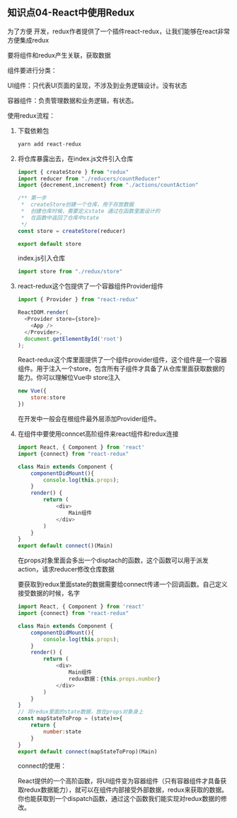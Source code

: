 ##  知识点04-React中使用Redux

为了方便 开发，redux作者提供了一个插件react-redux，让我们能够在react非常方便集成redux

要将组件和redux产生关联，获取数据

组件要进行分类：

UI组件：只代表UI页面的呈现，不涉及到业务逻辑设计。没有状态

容器组件：负责管理数据和业务逻辑，有状态。

使用redux流程：

1. 下载依赖包

    ```js
    yarn add react-redux
    ```

2. 将仓库暴露出去，在index.js文件引入仓库

    ```js
    import { createStore } from "redux"
    import reducer from "./reducers/countReducer"
    import {decrement,increment} from "./actions/countAction"
    
    /** 第一步
     *  createStore创建一个仓库，用于存放数据
     *  创建仓库时候，需要定义state 通过在函数里面设计的
     *  在函数中返回了仓库中state
     */
    const store = createStore(reducer)
    
    export default store
    ```

    index.js引入仓库

    ```js
    import store from "./redux/store"
    ```

3. react-redux这个包提供了一个容器组件Provider组件

    ```js
    import { Provider } from "react-redux"
    
    ReactDOM.render(
      <Provider store={store}>
        <App />
      </Provider>,
      document.getElementById('root')
    );
    ```

    React-redux这个库里面提供了一个组件provider组件，这个组件是一个容器组件。用于注入一个store，包含所有子组件才具备了从仓库里面获取数据的能力。你可以理解位Vue中 store注入

    ```js
    new Vue({
        store:store
    })
    ```

    在开发中一般会在根组件最外层添加Provider组件。

4. 在组件中要使用conncet高阶组件来react组件和redux连接

    ```js
    import React, { Component } from 'react'
    import {connect} from "react-redux"
    
    class Main extends Component {
        componentDidMount(){
            console.log(this.props);
        }
        render() {
            return (
                <div>
                    Main组件
                </div>
            )
        }
    }
    export default connect()(Main)
    
    ```

    在props对象里面会多出一个disptach的函数，这个函数可以用于派发action，请求reducer修改仓库数据

    要获取到redux里面state的数据需要给connect传递一个回调函数。自己定义接受数据的时候，名字

    ```js
    import React, { Component } from 'react'
    import {connect} from "react-redux"
    
    class Main extends Component {
        componentDidMount(){
            console.log(this.props);
        }
        render() {
            return (
                <div>
                    Main组件
                    redux数据：{this.props.number}
                </div>
            )
        }
    }
    // 将redux里面的state数据，放在props对象身上
    const mapStateToProp = (state)=>{
        return {
            number:state
        }
    }
    export default connect(mapStateToProp)(Main)
    
    ```

    connect的使用：

    React提供的一个高阶函数，将UI组件变为容器组件（只有容器组件才具备获取redux数据能力），就可以在组件内部接受外部数据，redux来获取的数据。你也能获取到一个dispatch函数，通过这个函数我们能实现对redux数据的修改。

    


